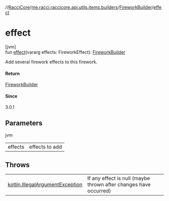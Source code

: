 //[RacciCore](../../../index.md)/[me.racci.raccicore.api.utils.items.builders](../index.md)/[FireworkBuilder](index.md)/[effect](effect.md)

# effect

[jvm]\
fun [effect](effect.md)(vararg effects: FireworkEffect): [FireworkBuilder](index.md)

Add several firework effects to this firework.

#### Return

[FireworkBuilder](index.md)

#### Since

3.0.1

## Parameters

jvm

| | |
|---|---|
| effects | effects to add |

## Throws

| | |
|---|---|
| [kotlin.IllegalArgumentException](https://kotlinlang.org/api/latest/jvm/stdlib/kotlin/-illegal-argument-exception/index.html) | If any effect is null (maybe thrown after changes have occurred) |
